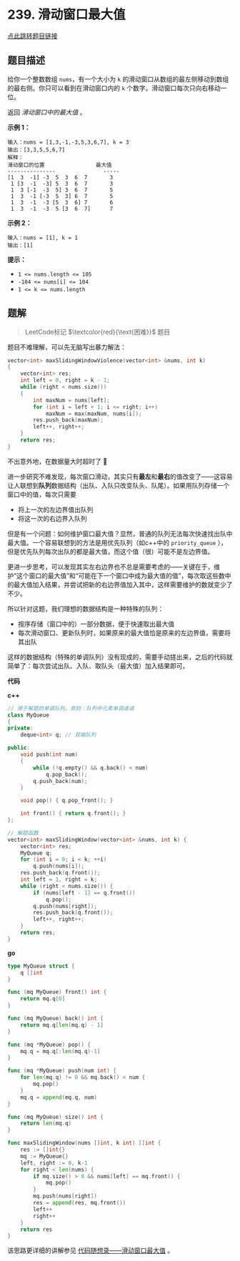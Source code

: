 # 239. 滑动窗口最大值

[点此跳转题目链接](https://leetcode.cn/problems/sliding-window-maximum/)

## 题目描述

给你一个整数数组 `nums`，有一个大小为 `k` 的滑动窗口从数组的最左侧移动到数组的最右侧。你只可以看到在滑动窗口内的 `k` 个数字。滑动窗口每次只向右移动一位。

返回 *滑动窗口中的最大值* 。

 

**示例 1：**

```
输入：nums = [1,3,-1,-3,5,3,6,7], k = 3
输出：[3,3,5,5,6,7]
解释：
滑动窗口的位置                最大值
---------------               -----
[1  3  -1] -3  5  3  6  7       3
 1 [3  -1  -3] 5  3  6  7       3
 1  3 [-1  -3  5] 3  6  7       5
 1  3  -1 [-3  5  3] 6  7       5
 1  3  -1  -3 [5  3  6] 7       6
 1  3  -1  -3  5 [3  6  7]      7
```

**示例 2：**

```
输入：nums = [1], k = 1
输出：[1]
```

 

**提示：**

- `1 <= nums.length <= 105`
- `-104 <= nums[i] <= 104`
- `1 <= k <= nums.length`



## 题解

> LeetCode标记 $\textcolor{red}{\text{困难}}$ 题目

题目不难理解，可以先无脑写出暴力解法：

```cpp
vector<int> maxSlidingWindowViolence(vector<int> &nums, int k)
{
    vector<int> res;
    int left = 0, right = k - 1;
    while (right < nums.size())
    {
        int maxNum = nums[left];
        for (int i = left + 1; i <= right; i++)
            maxNum = max(maxNum, nums[i]);
        res.push_back(maxNum);
        left++, right++;
    }
    return res;
}
```

不出意外地，在数据量大时超时了 :speak_no_evil: 

进一步研究不难发现，每次窗口滑动，其实只有**最左**和**最右**的值改变了——这容易让人联想到**队列**数据结构（出队、入队只改变队头、队尾）。如果用队列存储一个窗口中的值，每次只需要

- 将上一次的左边界值出队列
- 将这一次的右边界入队列

但是有一个问题：如何维护窗口最大值？显然，普通的队列无法每次快速找出队中最大值。一个容易联想到的方法是用优先队列（如c++中的 `priority_queue` ），但是优先队列每次出队的都是最大值，而这个值（很）可能不是左边界值。

更进一步思考，可以发现其实左右边界也不总是需要考虑的——关键在于，维护“这个窗口的最大值”和“可能在下一个窗口中成为最大值的值”，每次取这些数中的最大值加入结果，并尝试把新的右边界值加入其中，这样需要维护的数就变少了不少。

所以针对这题，我们理想的数据结构是一种特殊的队列：

- 按序存储（窗口中的）一部分数据，便于快速取出最大值
- 每次滑动窗口、更新队列时，如果原来的最大值恰是原来的左边界值，需要将其出队

这样的数据结构（特殊的单调队列）没有现成的，需要手动搓出来，之后的代码就简单了：每次尝试出队、入队、取队头（最大值）加入结果即可。

**代码**

**c++**

```cpp
// 用于解题的单调队列，原则：队列中元素单调递减
class MyQueue
{
private:
    deque<int> q; // 双端队列

public:
    void push(int num)
    {
        while (!q.empty() && q.back() < num)
            q.pop_back();
        q.push_back(num);
    }

    void pop() { q.pop_front(); }

    int front() { return q.front(); }
};

// 解题函数
vector<int> maxSlidingWindow(vector<int> &nums, int k) {
    vector<int> res;
    MyQueue q;
    for (int i = 0; i < k; ++i) 
        q.push(nums[i]);
    res.push_back(q.front());
    int left = 1, right = k;
    while (right < nums.size()) {
        if (nums[left - 1] == q.front())
            q.pop();
        q.push(nums[right]);
        res.push_back(q.front());
        left++, right++;
    }
    return res;
}
```

**go**

```go
type MyQueue struct {
	q []int
}

func (mq MyQueue) front() int {
	return mq.q[0]
}

func (mq MyQueue) back() int {
	return mq.q[len(mq.q) - 1]
}

func (mq *MyQueue) pop() {
	mq.q = mq.q[:len(mq.q)-1]
}

func (mq *MyQueue) push(num int) {
	for len(mq.q) != 0 && mq.back() < num {
		mq.pop()
	}
	mq.q = append(mq.q, num)
}

func (mq MyQueue) size() int {
	return len(mq.q)
}

func maxSlidingWindow(nums []int, k int) []int {
	res := []int{}
	mq := MyQueue{}
	left, right := 0, k-1
	for right < len(nums) {
		if mq.size() > 0 && nums[left] == mq.front() {
			mq.pop()
		}
		mq.push(nums[right])
		res = append(res, mq.front())
		left++
		right++
	}
	return res
}
```

该思路更详细的讲解参见 [代码随想录——滑动窗口最大值](https://programmercarl.com/0239.滑动窗口最大值.html#算法公开课) 。